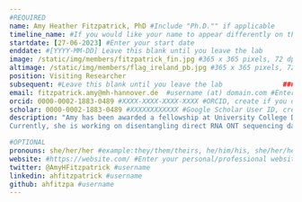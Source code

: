 ```yaml
---
#REQUIRED
name: Amy Heather Fitzpatrick, PhD #Include "Ph.D."" if applicable
timeline_name: #If you would like your name to appear differently on the Lab timeline, fill out this line.
startdate: [27-06-2023] #Enter your start date
enddate: #[YYYY-MM-DD] Leave this blank until you leave the lab
image: /static/img/members/fitzpatrick_fin.jpg #365 x 365 pixels, 72 dpi		### LEAVE THIS BLANK
altimage: /static/img/members/flag_ireland_pb.jpg #365 x 365 pixels, 72 dpi		### LEAVE THIS BLANK
position: Visiting Researcher
subsequent: #Leave this blank until you leave the lab				### LEAVE THIS BLANK
email: fitzpatrick.amy@mh-hannover.de  #username (at) domain.com #Enter your preferred public e-mail address
orcid: 0000-0002-1883-0489 #XXXX-XXXX-XXXX-XXXX #ORCID, create if you don't have one
scholar: 0000-0002-1883-0489 #XXXXXXXXXXXX #Google Scholar User ID, create if you don't have one
description: "Amy has been awarded a fellowship at University College Dublin to develop novel ONT and bioinformatic methods for the discovery of novel RNA viruses.Her doctoral research centered on the development of High Throughput Sequencing methods for genotypic characterization of norovirus, encompassing both laboratory experiments and bioinformatics analysis.
Currently, she is working on disentangling direct RNA ONT sequencing data, from parameter optimisation to assessing method consistency. Outside of the lab, she is an avid reader, yogi and Eurovision fanatic."

#OPTIONAL
pronouns: she/her/her #example:they/them/theirs, he/him/his, she/her/hers, etc
website: #https://website.com/ #Enter your personal/professional website
twitter: @AmyHFitzpatrick #username
linkedin: ahfitzpatrick #username
github: ahfitzpa #username
---
```


